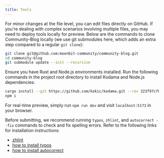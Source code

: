 ```yaml
---
title: Tools
---
```


For minor changes at the file level, you can edit files directly on GitHub.
If you're dealing with complex scenarios involving multiple files, you may need to deploy tools locally for preview.
Below are the commands to clone Community-Blog locally (we use git submodules here, which adds an extra step compared to a regular `git clone`):

```bash
git clone git@github.com:moonbit-community/community-blog.git
cd community-blog
git submodule update --init --recursive
```

Ensure you have Rust and Node.js environments installed. Run the following commands in the project root directory to install Kodama and Node.js dependencies:

```bash
cargo install --git https://github.com/kokic/kodama.git --rev 323f97cf023c8a605f9ef986aba2fc34888abeed
npm i
```

For real-time preview, simply run `npm run dev` and visit `localhost:5173` in your browser.

Before submitting, we recommend running `typos`, `zhlint`, and `autocorrect --fix` commands to check and fix spelling errors.
Refer to the following links for installation instructions:

- [zhlint](https://github.com/zhlint-project/zhlint)
- [how to install typos](https://github.com/crate-ci/typos?tab=readme-ov-file#install)
- [how to install autocorrect](https://github.com/huacnlee/autocorrect?tab=readme-ov-file#installation)
